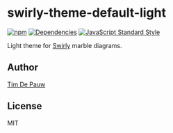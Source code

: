 # swirly-theme-default-light

[![npm](https://img.shields.io/npm/v/swirly-theme-default-light.svg)](https://www.npmjs.com/package/swirly-theme-default-light) [![Dependencies](https://david-dm.org/timdp/swirly/status.svg?path=packages/swirly-theme-default-light)](https://david-dm.org/timdp/swirly?path=packages/swirly-theme-default-light) [![JavaScript Standard Style](https://img.shields.io/badge/code%20style-standard-brightgreen.svg)](https://standardjs.com/)

Light theme for [Swirly](https://github.com/timdp/swirly) marble diagrams.

## Author

[Tim De Pauw](https://tmdpw.eu/)

## License

MIT
